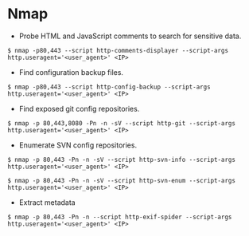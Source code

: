 # Nmap

- Probe HTML and JavaScript comments to search for sensitive data.

`$ nmap -p80,443 --script http-comments-displayer --script-args http.useragent='<user_agent>' <IP>`

- Find configuration backup files.

`$ nmap -p80,443 --script http-config-backup --script-args http.useragent='<user_agent>' <IP>`

- Find exposed git config repositories.

`$ nmap -p 80,443,8080 -Pn -n -sV --script http-git --script-args http.useragent='<user_agent>' <IP>`

- Enumerate SVN config repositories.

```
$ nmap -p 80,443 -Pn -n -sV --script http-svn-info --script-args http.useragent='<user_agent>' <IP>

$ nmap -p 80,443 -Pn -n -sV --script http-svn-enum --script-args http.useragent='<user_agent>' <IP>
```

- Extract metadata

`$ nmap -p 80,443 -Pn -n --script http-exif-spider --script-args http.useragent='<user_agent>' <IP>`